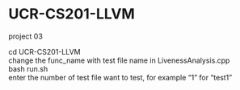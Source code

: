 # UCR-CS201-LLVM
project 03


cd UCR-CS201-LLVM <br />
change the func_name with test file name in LivenessAnalysis.cpp <br />
bash run.sh <br />
enter the number of test file want to test, for example “1” for “test1” <br />
